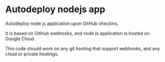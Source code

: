 # Autodeploy nodejs app

Autodeploy node js application upon GitHub checkins. 

It is based on GitHub webhooks, and node js application is hosted on Google Cloud.

This code should work on any git hosting that support webhooks, and any cloud or private hostings.
